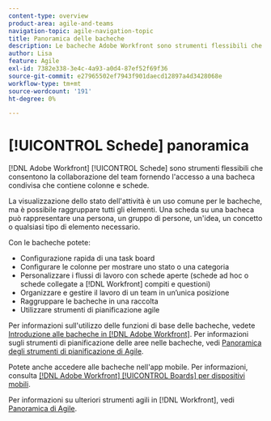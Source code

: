```yaml
---
content-type: overview
product-area: agile-and-teams
navigation-topic: agile-navigation-topic
title: Panoramica delle bacheche
description: Le bacheche Adobe Workfront sono strumenti flessibili che consentono la collaborazione del team fornendo accesso a una bacheca condivisa che contiene colonne e schede.
author: Lisa
feature: Agile
exl-id: 7382e338-3e4c-4a93-a0d4-87ef52f69f36
source-git-commit: e27965502ef7943f901daecd12897a4d3428068e
workflow-type: tm+mt
source-wordcount: '191'
ht-degree: 0%

---
```


# [!UICONTROL Schede] panoramica

[!DNL Adobe Workfront] [!UICONTROL Schede] sono strumenti flessibili che consentono la collaborazione del team fornendo l&#39;accesso a una bacheca condivisa che contiene colonne e schede.

La visualizzazione dello stato dell&#39;attività è un uso comune per le bacheche, ma è possibile raggruppare tutti gli elementi. Una scheda su una bacheca può rappresentare una persona, un gruppo di persone, un&#39;idea, un concetto o qualsiasi tipo di elemento necessario.

Con le bacheche potete:

* Configurazione rapida di una task board
* Configurare le colonne per mostrare uno stato o una categoria
* Personalizzare i flussi di lavoro con schede aperte (schede ad hoc o schede collegate a [!DNL Workfront] compiti e questioni)
* Organizzare e gestire il lavoro di un team in un’unica posizione
* Raggruppare le bacheche in una raccolta
* Utilizzare strumenti di pianificazione agile

Per informazioni sull&#39;utilizzo delle funzioni di base delle bacheche, vedete [Introduzione alle bacheche in [!DNL Adobe Workfront]](../agile/get-started-with-boards/get-started-with-boards.md). Per informazioni sugli strumenti di pianificazione delle aree nelle bacheche, vedi [Panoramica degli strumenti di pianificazione di Agile](/help/quicksilver/agile/use-boards-agile-planning-tools/agile-planning-tools-overview.md).

Potete anche accedere alle bacheche nell&#39;app mobile. Per informazioni, consulta [[!DNL Adobe Workfront] [!UICONTROL Boards] per dispositivi mobili](/help/quicksilver/workfront-basics/mobile-apps/using-the-workfront-mobile-app/mobile-boards.md).

Per informazioni su ulteriori strumenti agili in [!DNL Workfront], vedi [Panoramica di Agile](../agile/agile-overview.md).
